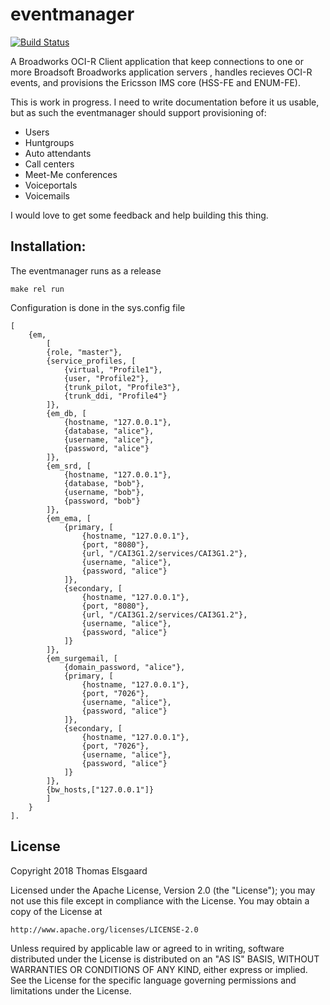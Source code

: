 # eventmanager
[![Build Status](https://travis-ci.org/timezone4/eventmanager.svg)](https://travis-ci.org/timezone4/eventmanager)

A Broadworks OCI-R Client application that keep connections to one or more Broadsoft Broadworks application servers
, handles recieves OCI-R events, and provisions the Ericsson IMS core (HSS-FE and ENUM-FE).

This is work in progress. I need to write documentation before it us
usable, but as such the eventmanager should support provisioning of:

  - Users
  - Huntgroups
  - Auto attendants
  - Call centers
  - Meet-Me conferences
  - Voiceportals
  - Voicemails

I would love to get some feedback and help building this thing.

## Installation:
The eventmanager runs as a release
```
make rel run

```

Configuration is done in the sys.config file
```
[
    {em,
        [
        {role, "master"},
        {service_profiles, [
            {virtual, "Profile1"},
            {user, "Profile2"},
            {trunk_pilot, "Profile3"},
            {trunk_ddi, "Profile4"}
        ]},
        {em_db, [
            {hostname, "127.0.0.1"},
            {database, "alice"},
            {username, "alice"},
            {password, "alice"}
        ]},
        {em_srd, [
            {hostname, "127.0.0.1"},
            {database, "bob"},
            {username, "bob"},
            {password, "bob"}
        ]},
        {em_ema, [
            {primary, [
                {hostname, "127.0.0.1"},
                {port, "8080"},
                {url, "/CAI3G1.2/services/CAI3G1.2"},
                {username, "alice"},
                {password, "alice"}
            ]},
            {secondary, [
                {hostname, "127.0.0.1"},
                {port, "8080"},
                {url, "/CAI3G1.2/services/CAI3G1.2"},
                {username, "alice"},
                {password, "alice"}
            ]}
        ]},
        {em_surgemail, [
            {domain_password, "alice"},
            {primary, [
                {hostname, "127.0.0.1"},
                {port, "7026"},
                {username, "alice"},
                {password, "alice"}
            ]},
            {secondary, [
                {hostname, "127.0.0.1"},
                {port, "7026"},
                {username, "alice"},
                {password, "alice"}
            ]}
        ]},        
        {bw_hosts,["127.0.0.1"]}
        ]
    }
].

```
## License

Copyright 2018 Thomas Elsgaard

Licensed under the Apache License, Version 2.0 (the "License");
you may not use this file except in compliance with the License.
You may obtain a copy of the License at

    http://www.apache.org/licenses/LICENSE-2.0

Unless required by applicable law or agreed to in writing, software
distributed under the License is distributed on an "AS IS" BASIS,
WITHOUT WARRANTIES OR CONDITIONS OF ANY KIND, either express or implied.
See the License for the specific language governing permissions and
limitations under the License.
